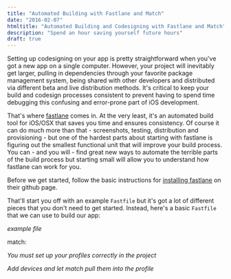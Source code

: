 ```yaml
---
title: "Automated Building with Fastlane and Match"
date: "2016-02-07"
htmltitle: "Automated Building and Codesigning with Fastlane and Match"
description: "Spend an hour saving yourself future hours"
draft: true
---
```

Setting up codesigning on your app is pretty straightforward when you've got a new app on a single computer. However, your project will inevitably get larger, pulling in dependencies through your favorite package management system, being shared with other developers and distributed via different beta and live distribution methods. It's critical to keep your build and codesign processes consistent to prevent having to spend time debugging this confusing and error-prone part of iOS development.

That's where [fastlane](https://fastlane.tools/) comes in. At the very least, it's an automated build tool for iOS/OSX that saves you time and ensures consistency. Of course it can do much more than that - screenshots, testing, distribution and provisioning - but one of the hardest parts about starting with fastlane is figuring out the smallest functional unit that will improve your build process. You can - and you will - find great new ways to automate the terrible parts of the build process but starting small will allow you to understand how fastlane can work for you.

Before we get started, follow the basic instructions for [installing fastlane](https://github.com/fastlane/fastlane) on their github page.

That'll start you off with an example `Fastfile` but it's got a lot of different pieces that you don't need to get started. Instead, here's a basic `Fastfile` that we can use to build our app:

*example file*

match:

*You must set up your profiles correctly in the project*

*Add devices and let match pull them into the profile*
